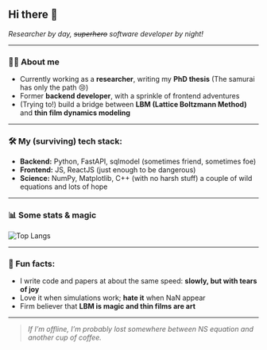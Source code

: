 ## Hi there 👋

<!---![Funny Cat Scientist](https://media.giphy.com/media/v1.Y2lkPTc5MGI3NjExNDV0ZzJ5bHZ1b2U5bnJmM2s0eGRwdWx1dWRyYzdoeXZwdXgxaDdoNiZlcD12MV9naWZzX3NlYXJjaCZjdD1n/VbnUQpnihPSIgIXuZv/giphy.gif)-->

*Researcher by day, ~~superhero~~ software developer by night!*  

---

### 👨‍🔬 About me
- Currently working as a **researcher**, writing my **PhD thesis** (The samurai has only the path 😢)  
- Former **backend developer**, with a sprinkle of frontend adventures  
- (Trying to!) build a bridge between **LBM (Lattice Boltzmann Method)** and **thin film dynamics modeling**  

---

### 🛠 My (surviving) tech stack:
- **Backend:** Python, FastAPI, sqlmodel (sometimes friend, sometimes foe)  
- **Frontend:** JS, ReactJS (just enough to be dangerous)  
- **Science:** NumPy, Matplotlib, C++ (with no harsh stuff) a couple of wild equations and lots of hope  

---

### 📊 Some stats & magic
<!---![GitHub Stats](https://github-readme-stats.vercel.app/api?username=ivanwolodin1&show_icons=true&theme=tokyonight)  -->
![Top Langs](https://github-readme-stats.vercel.app/api/top-langs/?username=ivanwolodin1&layout=compact&theme=tokyonight)  

---

### 🎢 Fun facts:
- I write code and papers at about the same speed: **slowly, but with tears of joy**  
- Love it when simulations work; **hate it** when NaN appear  
- Firm believer that **LBM is magic and thin films are art**  

---

> *If I’m offline, I’m probably lost somewhere between NS equation and another cup of coffee.*
